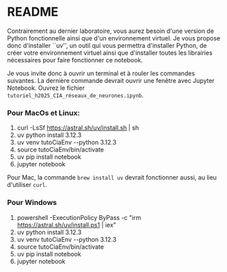 # README

Contrairement au dernier laboratoire, vous aurez besoin d'une version de Python fonctionnelle ainsi que d'un environnement virtuel. Je vous propose donc d'installer ``uv'', un outil qui vous permettra d'installer Python, de créer votre environnement virtuel ainsi que d'installer toutes les librairies nécessaires pour faire fonctionner ce notebook. 

Je vous invite donc à ouvrir un terminal et à rouler les commandes suivantes. La dernière commande devrait ouvrir une fenêtre avec Jupyter Notebook. Ouvrez le fichier `tutoriel_h2025_CIA_réseaux_de_neurones.ipynb`.

### Pour MacOs et Linux:

1. curl -LsSf https://astral.sh/uv/install.sh | sh
2. uv python install 3.12.3 
3. uv venv tutoCiaEnv --python 3.12.3
4. source tutoCiaEnv/bin/activate
5. uv pip install notebook
6. jupyter notebook

Pour Mac, la commande `brew install uv` devrait fonctionner aussi, au lieu d'utiliser `curl`. 

### Pour Windows
1. powershell -ExecutionPolicy ByPass -c "irm https://astral.sh/uv/install.ps1 | iex"
2. uv python install 3.12.3 
3. uv venv tutoCiaEnv --python 3.12.3
4. source tutoCiaEnv/bin/activate
5. uv pip install notebook
6. jupyter notebook